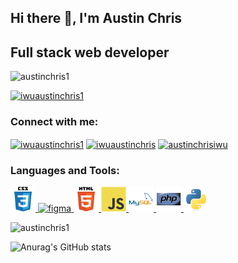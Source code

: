 
## Hi there 👋, I'm Austin Chris
## Full stack web developer

<p align="left"> <img src="https://komarev.com/ghpvc/?username=austinchris1&label=Profile%20views&color=0e75b6&style=flat" alt="austinchris1" /> </p>

<p align="left"> <a href="https://twitter.com/iwuaustinchris1" target="blank"><img src="https://img.shields.io/twitter/follow/iwuaustinchris1?logo=twitter&style=for-the-badge" alt="iwuaustinchris1" /></a> </p>

<h3 align="left">Connect with me:</h3>
<p align="left">
<a href="https://twitter.com/iwuaustinchris1" target="blank"><img align="center" src="https://raw.githubusercontent.com/rahuldkjain/github-profile-readme-generator/master/src/images/icons/Social/twitter.svg" alt="iwuaustinchris1" height="30" width="40" /></a>
<a href="https://instagram.com/iwuaustinchris" target="blank"><img align="center" src="https://raw.githubusercontent.com/rahuldkjain/github-profile-readme-generator/master/src/images/icons/Social/instagram.svg" alt="iwuaustinchris" height="30" width="40" /></a>
<a href="https://www.youtube.com/c/austinchrisiwu" target="blank"><img align="center" src="https://raw.githubusercontent.com/rahuldkjain/github-profile-readme-generator/master/src/images/icons/Social/youtube.svg" alt="austinchrisiwu" height="30" width="40" /></a>
</p>

<h3 align="left">Languages and Tools:</h3>
<p align="left"> <a href="https://www.w3schools.com/css/" target="_blank" rel="noreferrer"> <img src="https://raw.githubusercontent.com/devicons/devicon/master/icons/css3/css3-original-wordmark.svg" alt="css3" width="40" height="40"/> </a> <a href="https://www.figma.com/" target="_blank" rel="noreferrer"> <img src="https://www.vectorlogo.zone/logos/figma/figma-icon.svg" alt="figma" width="40" height="40"/> </a> <a href="https://www.w3.org/html/" target="_blank" rel="noreferrer"> <img src="https://raw.githubusercontent.com/devicons/devicon/master/icons/html5/html5-original-wordmark.svg" alt="html5" width="40" height="40"/> </a> <a href="https://developer.mozilla.org/en-US/docs/Web/JavaScript" target="_blank" rel="noreferrer"> <img src="https://raw.githubusercontent.com/devicons/devicon/master/icons/javascript/javascript-original.svg" alt="javascript" width="40" height="40"/> </a> <a href="https://www.mysql.com/" target="_blank" rel="noreferrer"> <img src="https://raw.githubusercontent.com/devicons/devicon/master/icons/mysql/mysql-original-wordmark.svg" alt="mysql" width="40" height="40"/> </a> <a href="https://www.php.net" target="_blank" rel="noreferrer"> <img src="https://raw.githubusercontent.com/devicons/devicon/master/icons/php/php-original.svg" alt="php" width="40" height="40"/> </a> <a href="https://www.python.org" target="_blank" rel="noreferrer"> <img src="https://raw.githubusercontent.com/devicons/devicon/master/icons/python/python-original.svg" alt="python" width="40" height="40"/> </a> </p>

<p><img align="left" src="https://github-readme-stats.vercel.app/api/top-langs?username=austinchris1&show_icons=true&locale=en&layout=compact" alt="austinchris1" /></p>

<br/>


![Anurag's GitHub stats](https://github-readme-stats.vercel.app/api?username=AustinChris1&show_icons=true&theme=radical)
